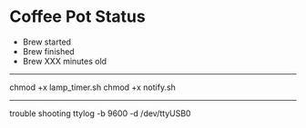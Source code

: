 # Coffee Pot Status

* Brew started
* Brew finished
* Brew XXX minutes old

----

chmod +x lamp_timer.sh
chmod +x notify.sh

----
trouble shooting
ttylog -b 9600 -d /dev/ttyUSB0

